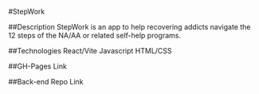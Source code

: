 #StepWork

##Description
StepWork is an app to help recovering addicts navigate the 12 steps of the NA/AA or related self-help programs.

##Technologies
React/Vite
Javascript
HTML/CSS

##GH-Pages Link

##Back-end Repo Link
